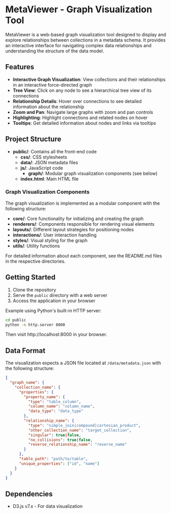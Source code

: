 # MetaViewer - Graph Visualization Tool

MetaViewer is a web-based graph visualization tool designed to display and explore relationships between collections in a metadata schema. It provides an interactive interface for navigating complex data relationships and understanding the structure of the data model.

## Features

- **Interactive Graph Visualization**: View collections and their relationships in an interactive force-directed graph
- **Tree View**: Click on any node to see a hierarchical tree view of its connections
- **Relationship Details**: Hover over connections to see detailed information about the relationship
- **Zoom and Pan**: Navigate large graphs with zoom and pan controls
- **Highlighting**: Highlight connections and related nodes on hover
- **Tooltips**: Get detailed information about nodes and links via tooltips

## Project Structure

- **public/**: Contains all the front-end code
  - **css/**: CSS stylesheets
  - **data/**: JSON metadata files
  - **js/**: JavaScript code
    - **graph/**: Modular graph visualization components (see below)
  - **index.html**: Main HTML file

### Graph Visualization Components

The graph visualization is implemented as a modular component with the following structure:

- **core/**: Core functionality for initializing and creating the graph
- **renderers/**: Components responsible for rendering visual elements
- **layouts/**: Different layout strategies for positioning nodes
- **interactions/**: User interaction handling
- **styles/**: Visual styling for the graph
- **utils/**: Utility functions

For detailed information about each component, see the README.md files in the respective directories.

## Getting Started

1. Clone the repository
2. Serve the `public` directory with a web server
3. Access the application in your browser

Example using Python's built-in HTTP server:

```bash
cd public
python -m http.server 8000
```

Then visit http://localhost:8000 in your browser.

## Data Format

The visualization expects a JSON file located at `/data/metadata.json` with the following structure:

```json
{
  "graph_name": {
    "collection_name": {
      "properties": {
        "property_name": {
          "type": "table_column",
          "column_name": "column_name",
          "data_type": "data_type"
        },
        "relationship_name": {
          "type": "simple_join|compound|cartesian_product",
          "other_collection_name": "target_collection",
          "singular": true|false,
          "no_collisions": true|false,
          "reverse_relationship_name": "reverse_name"
        }
      },
      "table_path": "path/to/table",
      "unique_properties": ["id", "name"]
    }
  }
}
```

## Dependencies

- D3.js v7.x - For data visualization
